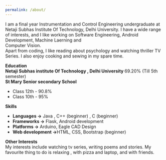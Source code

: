 ```yaml
---
permalink: /about/
---
```

I am a final  year Instrumentation and Control Engineering undergraduate at
 Netaji Subhas Institute Of Technology, Delhi University. I have a wide range of interests,
 and I like working on Software Engineering, Android Development, Machine Laerning and  
 Computer Vision.</br>
   Apart from coding, I like reading about psychology and watching thriller TV Series.
   I also enjoy cooking and sewing in my spare time.

   <b>Education </b>  
   <b>Netaji Subhas institute Of Technology , Delhi University </b> 69.20% (Till 5th semester)
</br><b>St Mary Senior secondary School </b>
<ul>
 <li>Class 12th - 90.8%</li>
 <li>Class 10th - 95% </li>
</ul>

<b>Skills</b>  
<ul>
<li><b>Languages -></b> Java , C++ (beginner) , C (beginner)</li>
<li><b>Frameworks -></b> Flask, Android development</li>
<li><b>Platforms -></b> Arduino, Eagle CAD Design </li>
<li><b>Web development -></b>HTML, CSS, Bootstrap (beginner)</li>
</ul>

<b>Other Interests</b>  
My interests include watching tv series, writing poems and stories.
My favourite thing to do is relaxing , with pizza and laptop, and with friends.  
